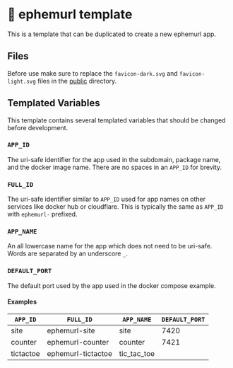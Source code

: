 # :page_facing_up: ephemurl template

This is a template that can be duplicated to create a new ephemurl app.

## Files

Before use make sure to replace the `favicon-dark.svg` and `favicon-light.svg` files in the [public](./public) directory.

## Templated Variables

This template contains several templated variables that should be changed before development.

### `APP_ID`

The uri-safe identifier for the app used in the subdomain, package name, and the docker image name. There are no spaces in an `APP_ID` for brevity.

### `FULL_ID`

The uri-safe identifier similar to `APP_ID` used for app names on other services like docker hub or cloudflare. This is typically the same as `APP_ID` with `ephemurl-` prefixed.

### `APP_NAME`

An all lowercase name for the app which does not need to be uri-safe. Words are separated by an underscore `_`.

### `DEFAULT_PORT`

The default port used by the app used in the docker compose example.

#### Examples

| `APP_ID`  | `FULL_ID`          | `APP_NAME`  | `DEFAULT_PORT` |
| --------- | ------------------ | ----------- | -------------- |
| site      | ephemurl-site      | site        | 7420           |
| counter   | ephemurl-counter   | counter     | 7421           |
| tictactoe | ephemurl-tictactoe | tic_tac_toe |                |
